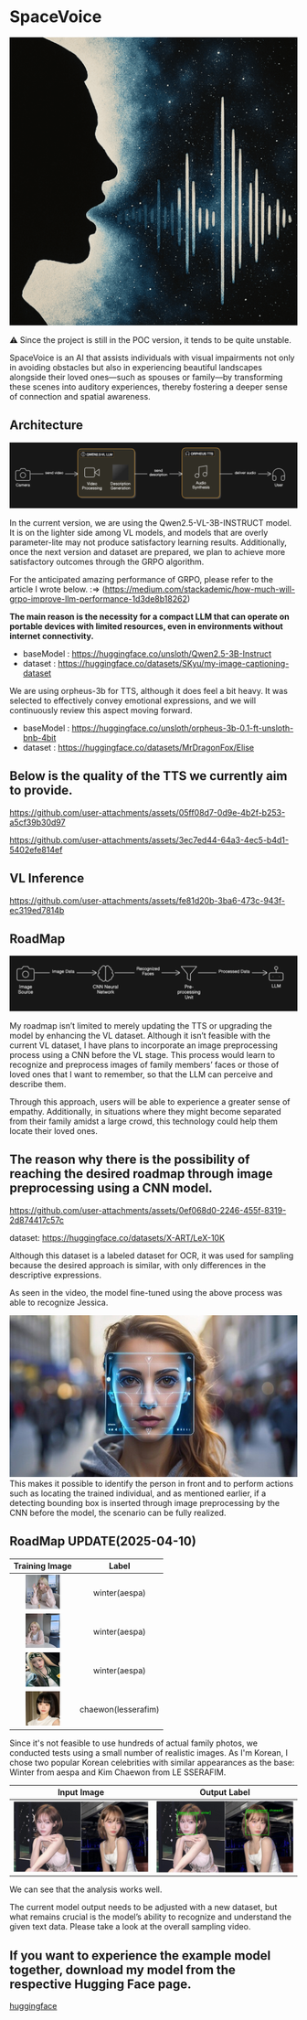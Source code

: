 # SpaceVoice

![logo](./assets/logo.png)

⚠️ Since the project is still in the POC version, it tends to be quite unstable.

SpaceVoice is an AI that assists individuals with visual impairments not only in avoiding obstacles but also in experiencing beautiful landscapes alongside their loved ones—such as spouses or family—by transforming these scenes into auditory experiences, thereby fostering a deeper sense of connection and spatial awareness.

## Architecture

![architecture](./assets/architecture.png)

In the current version, we are using the Qwen2.5-VL-3B-INSTRUCT model. It is on the lighter side among VL models, and models that are overly parameter-lite may not produce satisfactory learning results. Additionally, once the next version and dataset are prepared, we plan to achieve more satisfactory outcomes through the GRPO algorithm.

For the anticipated amazing performance of GRPO, please refer to the article I wrote below. :=> (https://medium.com/stackademic/how-much-will-grpo-improve-llm-performance-1d3de8b18262)

**The main reason is the necessity for a compact LLM that can operate on portable devices with limited resources, even in environments without internet connectivity.**

- baseModel : https://huggingface.co/unsloth/Qwen2.5-3B-Instruct
- dataset : https://huggingface.co/datasets/SKyu/my-image-captioning-dataset

We are using orpheus-3b for TTS, although it does feel a bit heavy. It was selected to effectively convey emotional expressions, and we will continuously review this aspect moving forward.

- baseModel : https://huggingface.co/unsloth/orpheus-3b-0.1-ft-unsloth-bnb-4bit
- dataset : https://huggingface.co/datasets/MrDragonFox/Elise

## Below is the quality of the TTS we currently aim to provide.

https://github.com/user-attachments/assets/05ff08d7-0d9e-4b2f-b253-a5cf39b30d97

https://github.com/user-attachments/assets/3ec7ed44-64a3-4ec5-b4d1-5402efe814ef

## VL Inference

https://github.com/user-attachments/assets/fe81d20b-3ba6-473c-943f-ec319ed7814b

## RoadMap

![roadmap](./assets/roadmap.png)

My roadmap isn’t limited to merely updating the TTS or upgrading the model by enhancing the VL dataset. Although it isn’t feasible with the current VL dataset, I have plans to incorporate an image preprocessing process using a CNN before the VL stage. This process would learn to recognize and preprocess images of family members’ faces or those of loved ones that I want to remember, so that the LLM can perceive and describe them.

Through this approach, users will be able to experience a greater sense of empathy. Additionally, in situations where they might become separated from their family amidst a large crowd, this technology could help them locate their loved ones.

## The reason why there is the possibility of reaching the desired roadmap through image preprocessing using a CNN model.

https://github.com/user-attachments/assets/0ef068d0-2246-455f-8319-2d874417c57c

dataset: https://huggingface.co/datasets/X-ART/LeX-10K

Although this dataset is a labeled dataset for OCR, it was used for sampling because the desired approach is similar, with only differences in the descriptive expressions.

As seen in the video, the model fine-tuned using the above process was able to recognize Jessica.

![face_detect](./assets/face_detect.jpeg)
This makes it possible to identify the person in front and to perform actions such as locating the trained individual, and as mentioned earlier, if a detecting bounding box is inserted through image preprocessing by the CNN before the model, the scenario can be fully realized.

## RoadMap UPDATE(2025-04-10)

|                      Training Image                      |        Label        |
| :------------------------------------------------------: | :-----------------: |
| <img src="./assets/winter1.jpeg" width="60" height="60"> |    winter(aespa)    |
| <img src="./assets/winter2.jpeg" width="60" height="60"> |    winter(aespa)    |
| <img src="./assets/winter3.jpg" width="60" height="60">  |    winter(aespa)    |
| <img src="./assets/chaewon.jpeg" width="60" height="60"> | chaewon(lesserafim) |

Since it's not feasible to use hundreds of actual family photos, we conducted tests using a small number of realistic images. As I'm Korean, I chose two popular Korean celebrities with similar appearances as the base: Winter from aespa and Kim Chaewon from LE SSERAFIM.

|         Input Image          |          Output Label          |
| :--------------------------: | :----------------------------: |
| ![input](./assets/input.jpg) | ![output](./assets/output.jpg) |

We can see that the analysis works well.

The current model output needs to be adjusted with a new dataset, but what remains crucial is the model’s ability to recognize and understand the given text data.
Please take a look at the overall sampling video.

## If you want to experience the example model together, download my model from the respective Hugging Face page.

[huggingface](https://huggingface.co/devJy/space-voice-label-detect-beta)
